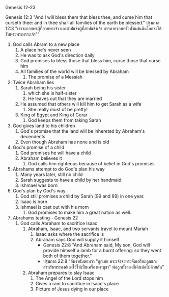 Genesis 12-23

Genesis 12:3 "And I will bless them that bless thee, and curse him that curseth thee: and in thee shall all families of the earth be blessed."
ปฐมกาล 12:3 "เราจะอวยพรผู้ที่อวยพรเจ้า และสาปแช่งผู้ที่สาปแช่งเจ้า บรรดาครอบครัวทั่วแผ่นดินโลกจะได้รับพระพรเพราะเจ้า""

1. God calls Abram to a new place
    1. A place he's never seen
    2. He was to ask God's direction daily
    3. God promises to bless those that bless him, curse those that curse him
    4. All families of the world will be blessed by Abraham
        1. The promise of a Messiah
2. Twice Abraham lies
    1. Sarah being his sister
        1. which she is half-sister 
        2. He leaves out that they are married
    2. He assumed that others will kill him to get Sarah as a wife
        1. She really must of be pretty!
    3. King of Egypt and King of Gerar
        1. God keeps them from taking Sarah
3. God gives land to his children
    1. God's promise that the land will be inhereted by Abraham's decendents
    2. Even though Abraham has none and is old
4. God's promise of a child
    1. God promises he will have a child
    2. Abraham believes it
        1. God calls him righteous because of belief in God's promises
5. Abrahams attempt to do God's plan his way
    1. Many years later, still no child
    2. Sarah suggests to have a child by her handmaid
    3. Ishmael was born
6. God's plan by God's way
    1. God still promises a child by Sarah (99 and 89) in one year.
    2. Isaac is born
    3. Ishmael is cast out with his mom
        1. God promises to make him a great nation as well.
7. Abrahams testing - Genesis 22
    1. God calls Abraham to sacrifice Isaac
        1. Abraham, Isaac, and two servants travel to mount Mariah
            1. Isaac asks where the sacrifice is
            2. Abraham says God will supply it himself
                - Genesis 22:8 "And Abraham said, My son, God will provide himself a lamb for a burnt offering: so they went both of them together."
                - ปฐมกาล 22:8 "อับราฮัมตอบว่า "ลูกเอ๋ย พระเจ้าจะทรงจัดเตรียมลูกแกะสำหรับพระองค์เองไว้ให้เป็นเครื่องเผาบูชา" พ่อลูกทั้งสองก็เดินต่อไปด้วยกัน"
        2. Abraham prepares to slay Isaac
            1. The Angel of the Lord stops him
            2. Gives a ram to sacrifice in Isaac's place
            3. Picture of Jesus dying in our place

